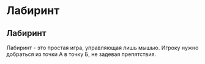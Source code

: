 # Лабиринт

**Лабиринт**
---

Лабиринт - это простая игра, управляющая лишь мышью. 
Игроку нужно добраться из точки А в точку Б, не задевая препятствия. 